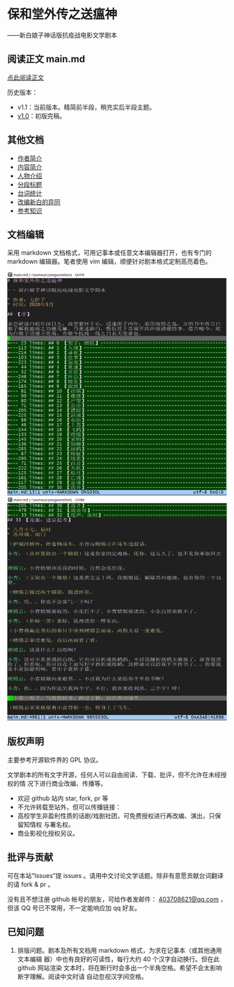 # 保和堂外传之送瘟神

——新白娘子神话版抗疫战电影文学剧本

## 阅读正文 main.md

[点此阅读正文](main.md)

历史版本：

* v1.1：当前版本。精简前半段，稍充实后半段主题。
* [v1.0](https://github.com/lymslive/songwenshen/tree/v1.0)：初版完稿。

## 其他文档

* [作者简介](material/author.md)
* [内容简介](material/intro.md)
* [人物介绍](material/roles.md)
* [分段标题](material/title.md)
* [台词统计](material/stats.md)
* [改编新白的异同](material/diff-xinbai.md)
* [参考知识](material/refers.md)

## 文档编辑

采用 markdown 文档格式，可用记事本或任意文本编辑器打开，也有专门的 markdown
编辑器。笔者使用 vim 编辑，顺便针对剧本格式定制高亮着色。

![vim截图1](material/screenshot1.PNG)
![vim截图2](material/screenshot2.PNG)

## 版权声明

主要参考开源软件界的 GPL 协议。

文学剧本的所有文字开源，任何人可以自由阅读、下载、批评，但不允许在未经授权的情
况下进行商业改编、传播等。

* 欢迎 github 站内 star, fork, pr 等
* 不允许转载至站外，但可以传播链接：
* 高校学生非盈利性质的话剧/戏剧社团，可免费授权进行再改编、演出，只保留知情权
  与署名权。
* 商业影视化授权另议。

## 批评与贡献

可在本站“Issues”提 issues 。请用中文讨论文学话题。除非有意愿贡献台词翻译的请
fork & pr 。

没有且不想注册 github 帐号的朋友，可给作者发邮件： 403708621@qq.com ，但该 QQ
号已不常用，不一定能响应加 qq 好友。

## 已知问题

1. 排版问题。剧本及所有文档用 markdown 格式，为求在记事本（或其他通用文本编辑
   器）中也有良好的可读性，每行大约 40 个汉字自动换行。但在此 github 网站渲染
   文本时，将在断行时会多出一个半角空格。希望不会太影响断字理解。阅读中文时请
   自动忽视汉字间空格。
